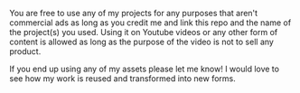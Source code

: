 You are free to use any of my projects for any purposes that aren't commercial ads as long as you credit me and link this repo and the name of the project(s) you used. Using it on Youtube videos or any other form of content is allowed as long as the purpose of the video is not to sell any product.

If you end up using any of my assets please let me know! I would love to see how my work is reused and transformed into new forms.